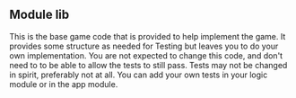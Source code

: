## Module lib
This is the base game code that is provided to help implement the game. It provides some structure
as needed for Testing but leaves you to do your own implementation. You are not expected to change 
this code, and don't need to to be able to allow the tests to still pass. Tests may not be changed 
in spirit, preferably not at all. You can add your own tests in your logic module or in the app
module.